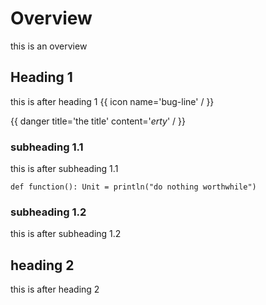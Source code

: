 Overview
========

this is an overview

Heading 1
---------

this is after heading 1 {{ icon name='bug-line' / }}

{{ danger title='the title' content='*erty*' / }}

### subheading 1.1

this is after subheading 1.1

    def function(): Unit = println("do nothing worthwhile")

### subheading 1.2

this is after subheading 1.2

heading 2
---------

this is after heading 2
